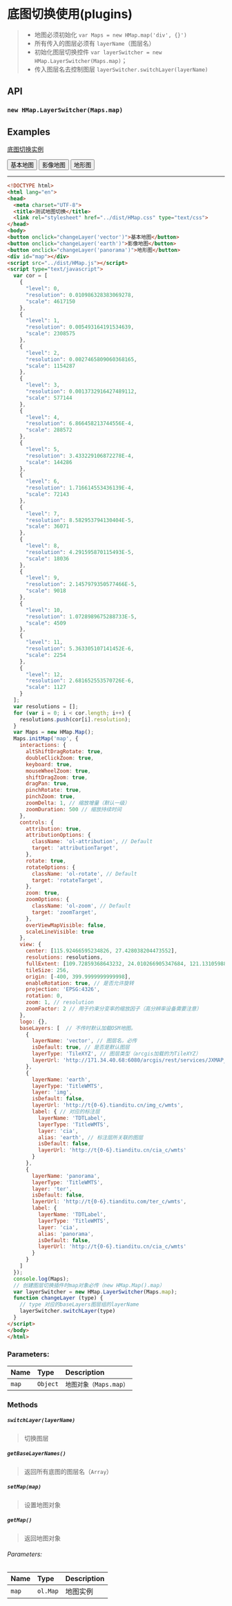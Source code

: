# 底图切换使用(plugins)

> * 地图必须初始化 `var Maps = new HMap.map('div', {}')`
> * 所有传入的图层必须有 `layerName`（图层名）
> * 初始化图层切换控件 `var layerSwitcher = new HMap.LayerSwitcher(Maps.map)`；
> * 传入图层名去控制图层 `layerSwitcher.switchLayer(layerName)`

## API

### `new HMap.LayerSwitcher(Maps.map)`

## Examples

[底图切换实例](../../example/LayerSwitcher.html)

<html lang="en">
<head>
  <meta charset="UTF-8">
  <title>测试地图切换</title>
  <link rel="stylesheet" href="./lib/map/HMap.css" type="text/css">
  <script src="./lib/map/HMap.js"></script>
</head>
<body>
<button onclick="changeLayer('vector')">基本地图</button>
<button onclick="changeLayer('earth')">影像地图</button>
<button onclick="changeLayer('panorama')">地形图</button>
<div id="map"></div>
<script src="../dist/HMap.js"></script>
<script type="text/javascript">
  var cor = [
    {
      "level": 0,
      "resolution": 0.010986328383069278,
      "scale": 4617150
    },
    {
      "level": 1,
      "resolution": 0.005493164191534639,
      "scale": 2308575
    },
    {
      "level": 2,
      "resolution": 0.0027465809060368165,
      "scale": 1154287
    },
    {
      "level": 3,
      "resolution": 0.0013732916427489112,
      "scale": 577144
    },
    {
      "level": 4,
      "resolution": 6.866458213744556E-4,
      "scale": 288572
    },
    {
      "level": 5,
      "resolution": 3.433229106872278E-4,
      "scale": 144286
    },
    {
      "level": 6,
      "resolution": 1.716614553436139E-4,
      "scale": 72143
    },
    {
      "level": 7,
      "resolution": 8.582953794130404E-5,
      "scale": 36071
    },
    {
      "level": 8,
      "resolution": 4.291595870115493E-5,
      "scale": 18036
    },
    {
      "level": 9,
      "resolution": 2.1457979350577466E-5,
      "scale": 9018
    },
    {
      "level": 10,
      "resolution": 1.0728989675288733E-5,
      "scale": 4509
    },
    {
      "level": 11,
      "resolution": 5.363305107141452E-6,
      "scale": 2254
    },
    {
      "level": 12,
      "resolution": 2.681652553570726E-6,
      "scale": 1127
    }
  ];
  var resolutions = [];
  for (var i = 0; i < cor.length; i++) {
    resolutions.push(cor[i].resolution);
  }
  var Maps = new HMap.Map();
  Maps.initMap('map', {
    interactions: {
      altShiftDragRotate: true,
      doubleClickZoom: true,
      keyboard: true,
      mouseWheelZoom: true,
      shiftDragZoom: true,
      dragPan: true,
      pinchRotate: true,
      pinchZoom: true,
      zoomDelta: 1, // 缩放增量（默认一级）
      zoomDuration: 500 // 缩放持续时间
    },
    controls: {
      attribution: true,
      attributionOptions: {
        className: 'ol-attribution', // Default
        target: 'attributionTarget',
      },
      rotate: true,
      rotateOptions: {
        className: 'ol-rotate', // Default
        target: 'rotateTarget',
      },
      zoom: true,
      zoomOptions: {
        className: 'ol-zoom', // Default
        target: 'zoomTarget',
      },
      overViewMapVisible: false,
      scaleLineVisible: true
    },
    view: {
      center: [115.92466595234826, 27.428038204473552],
      resolutions: resolutions,
      fullExtent: [109.72859368643232, 24.010266905347684, 121.13105988819079, 30.76693489432357],
      tileSize: 256,
      origin: [-400, 399.9999999999998],
      enableRotation: true, // 是否允许旋转
      projection: 'EPSG:4326',
      rotation: 0,
      zoom: 1, // resolution
      zoomFactor: 2 // 用于约束分变率的缩放因子（高分辨率设备需要注意）
    },
    logo: {},
    baseLayers: [  // 不传时默认加载OSM地图。
      {
        layerName: 'vector', // 图层名，必传
        isDefault: true, // 是否是默认图层
        layerType: 'TileXYZ', // 图层类型（arcgis加载的为TileXYZ）
        layerUrl: 'http://171.34.40.68:6080/arcgis/rest/services/JXMAP_2016_2/MapServer',
      },
      {
        layerName: 'earth',
        layerType: 'TitleWMTS',
        layer: 'img',
        isDefault: false,
        layerUrl: 'http://t{0-6}.tianditu.cn/img_c/wmts',
        label: { // 对应的标注层
          layerName: 'TDTLabel',
          layerType: 'TitleWMTS',
          layer: 'cia',
          alias: 'earth', // 标注层所关联的图层
          isDefault: false,
          layerUrl: 'http://t{0-6}.tianditu.cn/cia_c/wmts'
        }
      },
      {
        layerName: 'panorama',
        layerType: 'TitleWMTS',
        layer: 'ter',
        isDefault: false,
        layerUrl: 'http://t{0-6}.tianditu.com/ter_c/wmts',
        label: {
          layerName: 'TDTLabel',
          layerType: 'TitleWMTS',
          layer: 'cia',
          alias: 'panorama',
          isDefault: false,
          layerUrl: 'http://t{0-6}.tianditu.cn/cia_c/wmts'
        }
      }
    ]
  });
  console.log(Maps);
  // 创建图层切换插件时map对象必传（new HMap.Map().map）
  var layerSwitcher = new HMap.LayerSwitcher(Maps.map);
  function changeLayer (type) {
    // type 对应的baseLayers图层组的layerName
    layerSwitcher.switchLayer(type)
  }
</script>
</body>
</html>

---

```html
<!DOCTYPE html>
<html lang="en">
<head>
  <meta charset="UTF-8">
  <title>测试地图切换</title>
  <link rel="stylesheet" href="../dist/HMap.css" type="text/css">
</head>
<body>
<button onclick="changeLayer('vector')">基本地图</button>
<button onclick="changeLayer('earth')">影像地图</button>
<button onclick="changeLayer('panorama')">地形图</button>
<div id="map"></div>
<script src="../dist/HMap.js"></script>
<script type="text/javascript">
  var cor = [
    {
      "level": 0,
      "resolution": 0.010986328383069278,
      "scale": 4617150
    },
    {
      "level": 1,
      "resolution": 0.005493164191534639,
      "scale": 2308575
    },
    {
      "level": 2,
      "resolution": 0.0027465809060368165,
      "scale": 1154287
    },
    {
      "level": 3,
      "resolution": 0.0013732916427489112,
      "scale": 577144
    },
    {
      "level": 4,
      "resolution": 6.866458213744556E-4,
      "scale": 288572
    },
    {
      "level": 5,
      "resolution": 3.433229106872278E-4,
      "scale": 144286
    },
    {
      "level": 6,
      "resolution": 1.716614553436139E-4,
      "scale": 72143
    },
    {
      "level": 7,
      "resolution": 8.582953794130404E-5,
      "scale": 36071
    },
    {
      "level": 8,
      "resolution": 4.291595870115493E-5,
      "scale": 18036
    },
    {
      "level": 9,
      "resolution": 2.1457979350577466E-5,
      "scale": 9018
    },
    {
      "level": 10,
      "resolution": 1.0728989675288733E-5,
      "scale": 4509
    },
    {
      "level": 11,
      "resolution": 5.363305107141452E-6,
      "scale": 2254
    },
    {
      "level": 12,
      "resolution": 2.681652553570726E-6,
      "scale": 1127
    }
  ];
  var resolutions = [];
  for (var i = 0; i < cor.length; i++) {
    resolutions.push(cor[i].resolution);
  }
  var Maps = new HMap.Map();
  Maps.initMap('map', {
    interactions: {
      altShiftDragRotate: true,
      doubleClickZoom: true,
      keyboard: true,
      mouseWheelZoom: true,
      shiftDragZoom: true,
      dragPan: true,
      pinchRotate: true,
      pinchZoom: true,
      zoomDelta: 1, // 缩放增量（默认一级）
      zoomDuration: 500 // 缩放持续时间
    },
    controls: {
      attribution: true,
      attributionOptions: {
        className: 'ol-attribution', // Default
        target: 'attributionTarget',
      },
      rotate: true,
      rotateOptions: {
        className: 'ol-rotate', // Default
        target: 'rotateTarget',
      },
      zoom: true,
      zoomOptions: {
        className: 'ol-zoom', // Default
        target: 'zoomTarget',
      },
      overViewMapVisible: false,
      scaleLineVisible: true
    },
    view: {
      center: [115.92466595234826, 27.428038204473552],
      resolutions: resolutions,
      fullExtent: [109.72859368643232, 24.010266905347684, 121.13105988819079, 30.76693489432357],
      tileSize: 256,
      origin: [-400, 399.9999999999998],
      enableRotation: true, // 是否允许旋转
      projection: 'EPSG:4326',
      rotation: 0,
      zoom: 1, // resolution
      zoomFactor: 2 // 用于约束分变率的缩放因子（高分辨率设备需要注意）
    },
    logo: {},
    baseLayers: [  // 不传时默认加载OSM地图。
      {
        layerName: 'vector', // 图层名，必传
        isDefault: true, // 是否是默认图层
        layerType: 'TileXYZ', // 图层类型（arcgis加载的为TileXYZ）
        layerUrl: 'http://171.34.40.68:6080/arcgis/rest/services/JXMAP_2016_2/MapServer',
      },
      {
        layerName: 'earth',
        layerType: 'TitleWMTS',
        layer: 'img',
        isDefault: false,
        layerUrl: 'http://t{0-6}.tianditu.cn/img_c/wmts',
        label: { // 对应的标注层
          layerName: 'TDTLabel',
          layerType: 'TitleWMTS',
          layer: 'cia',
          alias: 'earth', // 标注层所关联的图层
          isDefault: false,
          layerUrl: 'http://t{0-6}.tianditu.cn/cia_c/wmts'
        }
      },
      {
        layerName: 'panorama',
        layerType: 'TitleWMTS',
        layer: 'ter',
        isDefault: false,
        layerUrl: 'http://t{0-6}.tianditu.com/ter_c/wmts',
        label: {
          layerName: 'TDTLabel',
          layerType: 'TitleWMTS',
          layer: 'cia',
          alias: 'panorama',
          isDefault: false,
          layerUrl: 'http://t{0-6}.tianditu.cn/cia_c/wmts'
        }
      }
    ]
  });
  console.log(Maps);
  // 创建图层切换插件时map对象必传（new HMap.Map().map）
  var layerSwitcher = new HMap.LayerSwitcher(Maps.map);
  function changeLayer (type) {
    // type 对应的baseLayers图层组的layerName
    layerSwitcher.switchLayer(type)
  }
</script>
</body>
</html>
```

### Parameters:

|Name|Type|Description|
|:---|:---|:----------|
|`map`|`Object`| `地图对象（Maps.map）` |

### Methods

##### `switchLayer(layerName)`

> 切换图层

##### `getBaseLayerNames()`

> 返回所有底图的图层名（`Array`）

##### `setMap(map)`

> 设置地图对象

##### `getMap()`

> 返回地图对象

###### Parameters:

|Name|Type|Description|
|:---|:---|:----------|
|`map`|`ol.Map`| 地图实例 |
